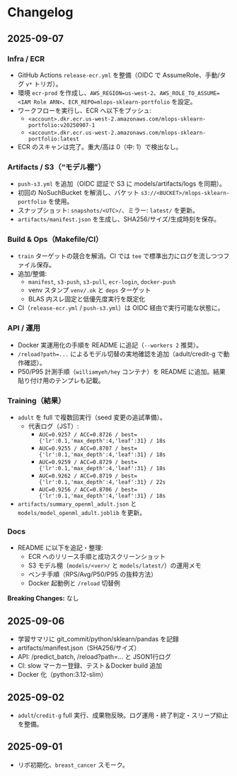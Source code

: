 # Changelog

## 2025-09-07

### Infra / ECR
- GitHub Actions `release-ecr.yml` を整備（OIDC で AssumeRole、手動/タグ `v*` トリガ）。
- 環境 `ecr-prod` を作成し、`AWS_REGION=us-west-2`、`AWS_ROLE_TO_ASSUME=<IAM Role ARN>`、`ECR_REPO=mlops-sklearn-portfolio` を設定。
- ワークフローを実行し、ECR へ以下をプッシュ:
  - `<account>.dkr.ecr.us-west-2.amazonaws.com/mlops-sklearn-portfolio:v20250907-1`
  - `<account>.dkr.ecr.us-west-2.amazonaws.com/mlops-sklearn-portfolio:latest`
- ECR のスキャンは完了。重大/高は 0（中: 1）で検出なし。

### Artifacts / S3（“モデル棚”）
- `push-s3.yml` を追加（OIDC 認証で S3 に models/artifacts/logs を同期）。
- 初回の NoSuchBucket を解消し、バケット `s3://<BUCKET>/mlops-sklearn-portfolio` を使用。
- スナップショット: `snapshots/<UTC>/`、ミラー: `latest/` を更新。
- `artifacts/manifest.json` を生成し、SHA256/サイズ/生成時刻を保存。

### Build & Ops（Makefile/CI）
- `train` ターゲットの競合を解消。CI では `tee` で標準出力にログを流しつつファイル保存。
- 追加/整備:
  - `manifest`, `s3-push`, `s3-pull`, `ecr-login`, `docker-push`
  - venv スタンプ `venv/.ok` と `deps` ターゲット
  - BLAS 内スレ固定と低優先度実行を既定化
- CI（`release-ecr.yml` / `push-s3.yml`）は OIDC 経由で実行可能な状態に。

### API / 運用
- Docker 実運用化の手順を README に追記（`--workers 2` 推奨）。
- `/reload?path=...` によるモデル切替の実地確認を追加（adult/credit-g で動作確認）。
- P50/P95 計測手順（`williamyeh/hey` コンテナ）を README に追加。結果貼り付け用のテンプレも記載。

### Training（結果）
- `adult` を full で複数回実行（seed 変更の追試準備）。
  - 代表ログ（JST）:
    - `AUC=0.9257 / ACC=0.8726 / best={'lr':0.1,'max_depth':4,'leaf':31} / 18s`
    - `AUC=0.9255 / ACC=0.8707 / best={'lr':0.1,'max_depth':4,'leaf':31} / 18s`
    - `AUC=0.9259 / ACC=0.8729 / best={'lr':0.1,'max_depth':4,'leaf':31} / 18s`
    - `AUC=0.9262 / ACC=0.8719 / best={'lr':0.1,'max_depth':4,'leaf':31} / 22s`
    - `AUC=0.9256 / ACC=0.8706 / best={'lr':0.1,'max_depth':4,'leaf':31} / 18s`
- `artifacts/summary_openml_adult.json` と `models/model_openml_adult.joblib` を更新。

### Docs
- README に以下を追記・整理:
  - ECR へのリリース手順と成功スクリーンショット
  - S3 モデル棚（`models/<ver>/` と `models/latest/`）の運用メモ
  - ベンチ手順（RPS/Avg/P50/P95 の抜粋方法）
  - Docker 起動例と `/reload` 切替例

**Breaking Changes:** なし


## 2025-09-06
- 学習サマリに git_commit/python/sklearn/pandas を記録
- artifacts/manifest.json（SHA256/サイズ）
- API: /predict_batch, /reload?path=… と JSON1行ログ
- CI: slow マーカー登録、テスト＆Docker build 追加
- Docker 化（python:3.12-slim）

## 2025-09-02
- `adult`/`credit-g` full 実行、成果物反映。ログ運用・終了判定・スリープ抑止を整備。

## 2025-09-01
- リポ初期化、`breast_cancer` スモーク。